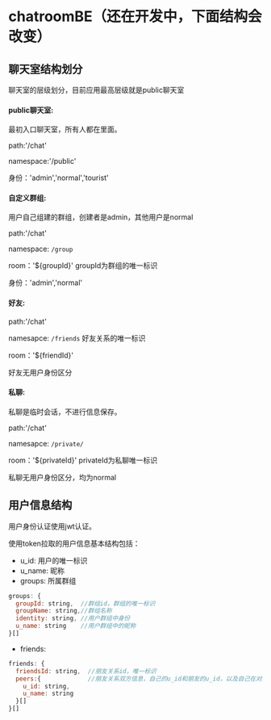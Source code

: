 # chatroomBE（还在开发中，下面结构会改变）

## 聊天室结构划分

聊天室的层级划分，目前应用最高层级就是public聊天室

#### public聊天室:

最初入口聊天室，所有人都在里面。

path:'/chat'

namespace:'/public'

身份：'admin','normal','tourist'

#### 自定义群组:

用户自己组建的群组，创建者是admin，其他用户是normal

path:'/chat'

namespace: `/group`

room：'${groupId}'  groupId为群组的唯一标识

身份：'admin','normal'

#### 好友:

path:'/chat'

namesapce: `/friends`   好友关系的唯一标识

room：'${friendId}'

好友无用户身份区分

#### 私聊:

私聊是临时会话，不进行信息保存。

path:'/chat'

namesapce: `/private/`

room：'${privateId}' privateId为私聊唯一标识

私聊无用户身份区分，均为normal

## 用户信息结构

用户身份认证使用jwt认证。

使用token拉取的用户信息基本结构包括：

* u_id: 用户的唯一标识
* u_name: 昵称
* groups: 所属群组
``` javascript
groups: {
  groupId: string,  //群组id，群组的唯一标识
  groupName: string,//群组名称
  identity: string, //用户群组中身份
  u_name: string    //用户群组中的昵称
}[]
```

* friends:
``` javascript
friends: {
  friendsId: string,  //朋友关系id，唯一标识
  peers:{             //朋友关系双方信息，自己的u_id和朋友的u_id，以及自己在对方的备注
    u_id: string,
    u_name: string
  }[]
}[]
```
